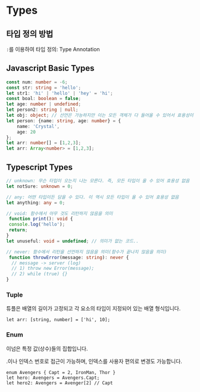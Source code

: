 # Types

## 타입 정의 방법

`:`를 이용하여 타입 정의: Type Annotation

## Javascript Basic Types

```typescript
const num: number = -6;
const str: string = 'hello';
let str1: 'hi' | 'hello' | 'hey' = 'hi';
const boal: boolean = false;
let age: number | undefined;
let person2: string | null;
let obj: object; // 선언은 가능하지만 이는 모든 객체가 다 들어올 수 있어서 효용성이 없다.
let person: {name: string, age: number} = {
	name: 'Crystal',
	age: 20
};
let arr: number[] = [1,2,3];
let arr: Array<number> = [1,2,3];
```

## Typescript Types

```typescript
// unknown: 무슨 타입이 오는지 나는 모른다. 즉, 모든 타입이 올 수 있어 효용성 없음
let notSure: unknown = 0;

// any: 어떤 타입이든 담을 수 있다. 이 역시 모든 타입이 올 수 있어 효용성 없음
let anything: any = 0;

// void: 함수에서 아무 것도 리턴하지 않음을 의미
 function print(): void {
 console.log('hello');
 return;
}
let unuseful: void = undefined; // 의미가 없는 코드..

// never: 함수에서 리턴을 선언하지 않음을 의미(함수가 끝나지 않음을 의미)
 function throwError(message: string): never {
  // message -> server (log)
  // 1) throw new Error(message);
  // 2) while (true) {}
}
```



### Tuple

튜플은 배열의 길이가 고정되고 각 요소의 타입이 지정되어 있는 배열 형식입니다.

```text
let arr: [string, number] = ['hi', 10];
```

### Enum

이넘은 특정 값\(상수\)들의 집합입니다.

.이나 인덱스 번호로 접근이 가능하며, 인덱스를 사용자 편의로 변경도 가능합니다.

```text
enum Avengers { Capt = 2, IronMan, Thor }
let hero: Avengers = Avengers.Capt;
let hero2: Avengers = Avenger[2] // Capt
```

